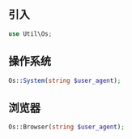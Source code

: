 ## 引入
```php
use Util\Os;
```

## 操作系统
```php
Os::System(string $user_agent);
```

## 浏览器
```php
Os::Browser(string $user_agent);
```
